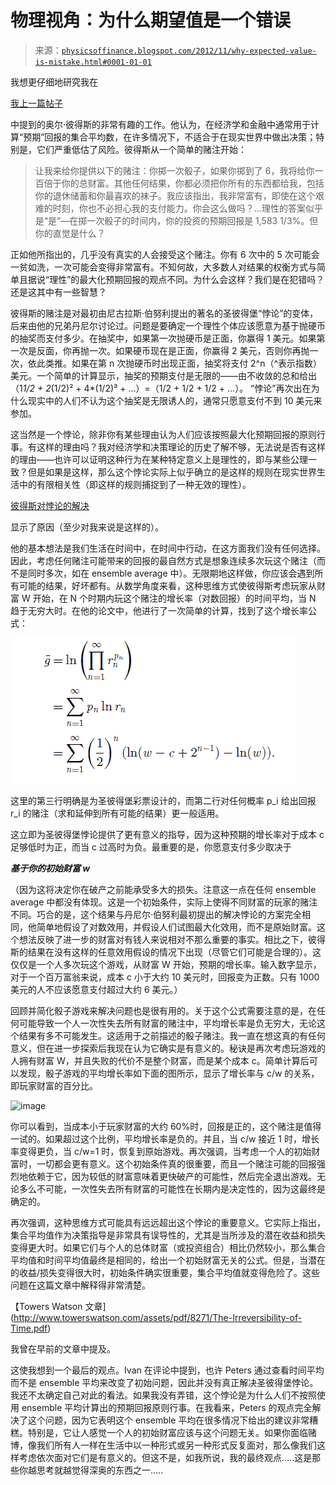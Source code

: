 <!--yml

category: 未分类

date: 2024-05-18 07:00:00

-->

# 物理视角：为什么期望值是一个错误

> 来源：[`physicsoffinance.blogspot.com/2012/11/why-expected-value-is-mistake.html#0001-01-01`](http://physicsoffinance.blogspot.com/2012/11/why-expected-value-is-mistake.html#0001-01-01)

我想更仔细地研究我在

[我上一篇帖子](http://physicsoffinance.blogspot.fr/2012/11/ergodicity-biggest-mistake-in-economics.html)

中提到的奥尔·彼得斯的非常有趣的工作。他认为，在经济学和金融中通常用于计算“预期”回报的集合平均数，在许多情况下，不适合于在现实世界中做出决策；特别是，它们严重低估了风险。彼得斯从一个简单的赌注开始：

> 让我来给你提供以下的赌注：你掷一次骰子，如果你掷到了 6，我将给你一百倍于你的总财富。其他任何结果，你都必须把你所有的东西都给我，包括你的退休储蓄和你最喜欢的袜子。我应该指出，我非常富有，即使在这个艰难的时刻，你也不必担心我的支付能力。你会这么做吗？…理性的答案似乎是“是”—在掷一次骰子的时间内，你的投资的预期回报是 1,583 1/3%。但你的直觉是什么？

正如他所指出的，几乎没有真实的人会接受这个赌注。你有 6 次中的 5 次可能会一贫如洗，一次可能会变得非常富有。不知何故，大多数人对结果的权衡方式与简单且据说“理性”的最大化预期回报的观点不同。为什么会这样？我们是在犯错吗？还是这其中有一些智慧？

彼得斯的赌注是对最初由尼古拉斯·伯努利提出的著名的圣彼得堡“悖论”的变体，后来由他的兄弟丹尼尔讨论过。问题是要确定一个理性个体应该愿意为基于抛硬币的抽奖而支付多少。在抽奖中，如果第一次抛硬币是正面，你赢得 1 美元。如果第一次是反面，你再抛一次。如果硬币现在是正面，你赢得 2 美元，否则你再抛一次，依此类推。如果在第 n 次抛硬币时出现正面，抽奖将支付 2^n（^表示指数）美元。一个简单的计算显示，抽奖的预期支付是无限的——由不收敛的总和给出（1*1/2 + 2*(1/2)² + 4*(1/2)³ + …）=（1/2 + 1/2 + 1/2 + …）。 “悖论”再次出在为什么现实中的人们不认为这个抽奖是无限诱人的，通常只愿意支付不到 10 美元来参加。

这当然是一个悖论，除非你有某些理由认为人们应该按照最大化预期回报的原则行事。有这样的理由吗？我对经济学和决策理论的历史了解不够，无法说是否有这样的理由——也许可以证明这种行为在某种特定意义上是理性的，即与某些公理一致？但是如果是这样，那么这个悖论实际上似乎确立的是这样的规则在现实世界生活中的有限相关性（即这样的规则捕捉到了一种无效的理性）。

[彼得斯对悖论的解决](http://rsta.royalsocietypublishing.org/content/369/1956/4913.full.pdf)

显示了原因（至少对我来说是这样的）。

他的基本想法是我们生活在时间中，在时间中行动，在这方面我们没有任何选择。因此，考虑任何赌注可能带来的回报的最自然方式是想象连续多次玩这个赌注（而不是同时多次，如在 ensemble average 中）。无限期地这样做，你应该会遇到所有可能的结果，好坏都有。从数学角度来看，这种思维方式使彼得斯考虑玩家从财富 W 开始，在 N 个时期内玩这个赌注的增长率（对数回报）的时间平均，当 N 趋于无穷大时。在他的论文中，他进行了一次简单的计算，找到了这个增长率公式：

![](img/98414f20bef62721dae6c23410c5052a.png)

这里的第三行明确是为圣彼得堡彩票设计的，而第二行对任何概率 p_i 给出回报 r_i 的赌注（求和延伸到所有可能的结果）更一般适用。

这立即为圣彼得堡悖论提供了更有意义的指导，因为这种预期的增长率对于成本 c 足够低时为正，而当 c 过高时为负。最重要的是，你愿意支付多少取决于

***基于你的初始财富 w***

（因为这将决定你在破产之前能承受多大的损失。注意这一点在任何 ensemble average 中都没有体现。这是一个初始条件，实际上使得不同财富的玩家的赌注不同。巧合的是，这个结果与丹尼尔·伯努利最初提出的解决悖论的方案完全相同，他简单地假设了对数效用，并假设人们试图最大化效用，而不是原始财富。这个想法反映了进一步的财富对有钱人来说相对不那么重要的事实。相比之下，彼得斯的结果在没有这样的任意效用假设的情况下出现（尽管它们可能是合理的）。这仅仅是一个人多次玩这个游戏，从财富 W 开始，预期的增长率。输入数字显示，对于一个百万富翁来说，成本 c 小于大约 10 美元时，回报变为正数。只有 1000 美元的人不应该愿意支付超过大约 6 美元。）

回顾并简化骰子游戏来解决问题也是很有用的。关于这个公式需要注意的是，在任何可能导致一个人一次性失去所有财富的赌注中，平均增长率是负无穷大，无论这个结果有多不可能发生。这适用于之前描述的骰子赌注。我一直在想这真的有任何意义，但在进一步探索后我现在认为它确实是有意义的。秘诀是再次考虑玩游戏的人拥有财富 W，并且失败的代价不是整个财富，而是某个成本 c。简单计算后可以发现，骰子游戏的平均增长率如下面的图所示，显示了增长率与 c/w 的关系，即玩家财富的百分比。

![image](https://blogger.googleusercontent.com/img/b/R29vZ2xl/AVvXsEiHiC47b_GL0a3HreYvrqEwMo2MRGgbI1Au1s4VjYxx6OKpwRsp8L_yf1sb1I7ZGpS-RXI_4l9OLw7CBPgNZbTenRrv10f_Dw5RKKiRb3HYD2BBIY-4pAuYMgqyVqRkYZ3MlL30Xjs0lqft/s1600/save.png)

你可以看到，当成本小于玩家财富的大约 60%时，回报是正的，这个赌注是值得一试的。如果超过这个比例，平均增长率是负的。并且，当 c/w 接近 1 时，增长率变得更负，当 c/w=1 时，恢复到原始游戏。再次强调，当考虑一个人的初始财富时，一切都会更有意义。这个初始条件真的很重要，而且一个赌注可能的回报强烈地依赖于它，因为较低的财富意味着更快破产的可能性，然后完全退出游戏。无论多么不可能，一次性失去所有财富的可能性在长期内是决定性的，因为这最终是确定的。

再次强调，这种思维方式可能具有远远超出这个悖论的重要意义。它实际上指出，集合平均值作为决策指导是非常具有误导性的，尤其是当所涉及的潜在收益和损失变得更大时。如果它们与个人的总体财富（或投资组合）相比仍然较小，那么集合平均值和时间平均值最终是相同的，给出一个初始财富无关的公式。但是，当潜在的收益/损失变得很大时，初始条件确实很重要，集合平均值就变得危险了。这些问题在这篇文章中解释得非常清楚。

【Towers Watson 文章](http://www.towerswatson.com/assets/pdf/8271/The-Irreversibility-of-Time.pdf)

我曾在早前的文章中提及。

这使我想到一个最后的观点。Ivan 在评论中提到，也许 Peters 通过查看时间平均而不是 ensemble 平均来改变了初始问题，因此并没有真正解决圣彼得堡悖论。我还不太确定自己对此的看法。如果我没有弄错，这个悖论是为什么人们不按照使用 ensemble 平均计算出的预期回报原则行事。在我看来，Peters 的观点完全解决了这个问题，因为它表明这个 ensemble 平均在很多情况下给出的建议非常糟糕。特别是，它让人感觉一个人的初始财富应该与这个问题无关。如果你面临赌博，像我们所有人一样在生活中以一种形式或另一种形式反复面对，那么像我们这样考虑依次面对它们是有意义的。但这不是，如我所说，我的最终观点.....这是那些你越思考就越觉得深奥的东西之一.....
